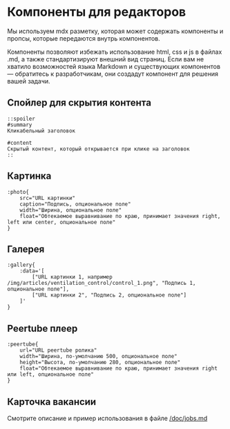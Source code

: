 # Компоненты для редакторов

Мы используем mdx разметку, которая может содержать компоненты и пропсы, которые передаются внутрь компонентов.

Компоненты позволяют избежать использование html, css и js в файлах .md, а также стандартизируют внешний вид страниц. Если вам не хватило возможностей языка Markdown и существующих компонентов — обратитесь к разработчикам, они создадут компонент для решения вашей задачи.

## Спойлер для скрытия контента

```
::spoiler
#summary
Кликабельный заголовок

#content
Скрытый контент, который открывается при клике на заголовок
::
```

## Картинка

```
:photo{
    src="URL картинки"
    caption="Подпись, опциональное поле"
    width="Ширина, опциональное поле"
    float="Обтекаемое выравнивание по краю, принимает значения right, left или center, опциональное поле"
}
```

## Галерея

```
:gallery{
    :data='[
        ["URL картинки 1, например /img/articles/ventilation_control/control_1.png", "Подпись 1, опциональное поле"],
        ["URL картинки 2", "Подпись 2, опциональное поле"]
    ]'
}
```

## Peertube плеер

```
:peertube{
    url="URL peertube ролика"
    width="Ширина, по-умолчанию 500, опциональное поле"
    height="Высота, по-умолчанию 280, опциональное поле"
    float="Обтекаемое выравнивание по краю, принимает значения right или left, опциональное поле"
}
```

## Карточка вакансии
Смотрите описание и пример использования в файле [/doc/jobs.md](/doc/jobs.md)
